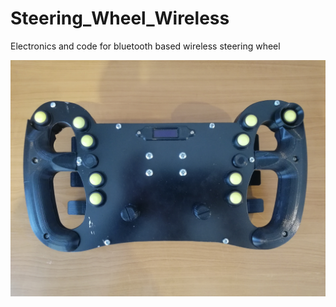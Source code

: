 # Steering_Wheel_Wireless
Electronics and code for bluetooth based wireless steering wheel

![Wheel face](https://github.com/Jellyitt/Steering_Wheel_Wireless/blob/main/GTmk5.jpg)
